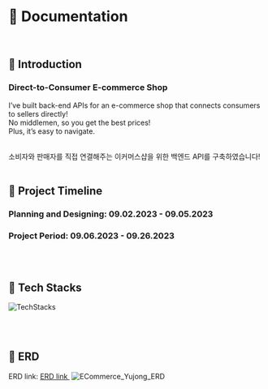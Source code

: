# 📝 Documentation

<br>

## 📌 Introduction

### Direct-to-Consumer E-commerce Shop

I’ve built back-end APIs for an e-commerce shop that connects consumers to sellers directly! 
<br>
No middlemen, so you get the best prices! 
<br>
Plus, it’s easy to navigate.

<br>
소비자와 판매자를 직접 연결해주는 이커머스샵을 위한 백엔드 API를 구축하였습니다!


</br>

<br>

## 📌 Project Timeline

### Planning and Designing: 09.02.2023 - 09.05.2023

### Project Period: 09.06.2023 - 09.26.2023

</br>

<br>

## 📌 Tech Stacks

![TechStacks](https://github.com/cracker321/ECommerce_Yujong/assets/98802354/22c1789f-2c58-4241-a063-e7fe88aa64bc)

</br>

<br>

## 📌 ERD

ERD link: <a href =  "https://dbdiagram.io/d/65115beeffbf5169f06f100c" target="_blank">ERD link </a>
![ECommerce_Yujong_ERD](https://github.com/cracker321/ECommerce_Yujong/assets/98802354/90f81ff7-bfa1-4e54-bf84-1314b27c3f0d)

</br>
